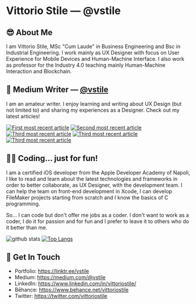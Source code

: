 # Vittorio Stile &mdash; @vstile

## 😎 About Me
I am Vittorio Stile, MSc "Cum Laude" in Business Engineering and Bsc in Industrial Engineering. I work mainly as UX Designer with focus on User Experience for Mobile Devices and Human-Machine Interface. I also work as professor for the Industry 4.0 teaching mainly Human-Machine Interaction and Blockchain.

## 📝 Medium Writer &mdash; [@vstile](https://medium.com/@vstile)
I am an amateur writer. I enjoy learning and writing about UX Design (but not limited to) and sharing my experiences as a Designer. Check out my latest articles!

<a target="_blank" href="https://github-readme-medium-recent-article.vercel.app/medium/@vstile/0"><img src="https://github-readme-medium-recent-article.vercel.app/medium/@vstile/0" alt="First most recent article"></a>
<a target="_blank" href="https://github-readme-medium-recent-article.vercel.app/medium/@vstile/1"><img src="https://github-readme-medium-recent-article.vercel.app/medium/@vstile/1" alt="Second most recent article"></a>
<a target="_blank" href="https://github-readme-medium-recent-article.vercel.app/medium/@vstile/2"><img src="https://github-readme-medium-recent-article.vercel.app/medium/@vstile/2" alt="Third most recent article"></a> 
<a target="_blank" href="https://github-readme-medium-recent-article.vercel.app/medium/@vstile/3"><img src="https://github-readme-medium-recent-article.vercel.app/medium/@vstile/3" alt="Third most recent article"></a> 
<a target="_blank" href="https://github-readme-medium-recent-article.vercel.app/medium/@vstile/4"><img src="https://github-readme-medium-recent-article.vercel.app/medium/@vstile/4" alt="Third most recent article"></a> 

## 👨‍💻 Coding... just for fun!
I am a certified iOS developer from the Apple Developer Academy of Napoli, I like to read and learn about the latest technologies and frameworks in order to better collaborate, as UX Designer, with the development team. I can help the team on front-end development in Xcode, I can develop FileMaker projects starting from scratch and I know the basics of C programming. 

So... I can code but don't offer me jobs as a coder. I don't want to work as a coder, I do it for passion and for fun and I prefer to leave it to others who do it better than me.

![github stats](https://github-readme-stats.vercel.app/api?username=vstile&show_icons=true&hide=stars)
[![Top Langs](https://github-readme-stats.vercel.app/api/top-langs/?username=vstile&layout=compact)](https://github.com/anuraghazra/github-readme-stats)

## 📮 Get In Touch
- Portfolio: https://linktr.ee/vstile
- Medium: https://medium.com/@vstile
- LinkedIn: https://www.linkedin.com/in/vittoriostile/
- Bēhance: https://www.behance.net/vittoriostile
- Twitter: https://twitter.com/vittoriostile

<!--
**vstile/vstile** is a ✨ _special_ ✨ repository because its `README.md` (this file) appears on your GitHub profile.

Here are some ideas to get you started:

- 🔭 I’m currently working on ...
- 🌱 I’m currently learning ...
- 👯 I’m looking to collaborate on ...
- 🤔 I’m looking for help with ...
- 💬 Ask me about ...
- 📫 How to reach me: ...
- 😄 Pronouns: ...
- ⚡ Fun fact: ...
-->

